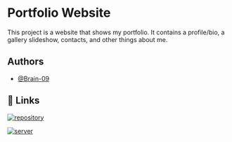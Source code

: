 # Portfolio Website

This project is a website that shows my portfolio. It contains a profile/bio, a gallery slideshow, contacts, and other things about me.
## Authors

- [@Brain-09](https://www.github.com/Brian-09)
## 🔗 Links
[![repository](https://img.shields.io/badge/repository-000?style=for-the-badge&logo=github&logoColor=white)](https://github.com/Brian-09/Portfolio_Website)

[![server](https://img.shields.io/badge/live_server-444?style=for-the-badge&logo=github&logoColor=white)](https://github.com/Brian-09/Portfolio_Website)